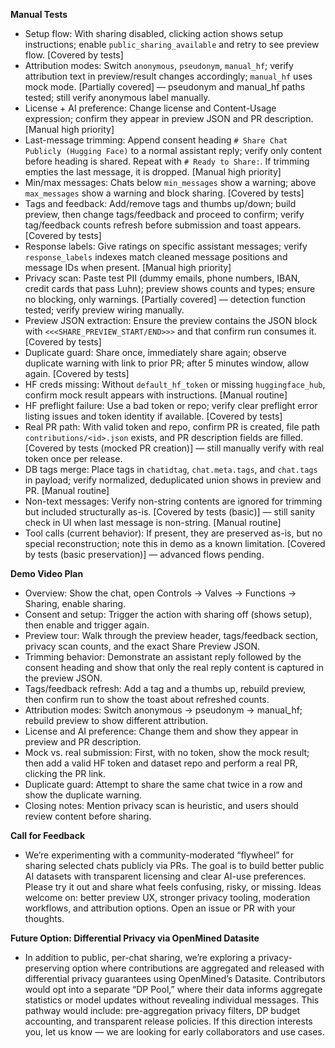 **Manual Tests**
- Setup flow: With sharing disabled, clicking action shows setup instructions; enable `public_sharing_available` and retry to see preview flow. [Covered by tests]
- Attribution modes: Switch `anonymous`, `pseudonym`, `manual_hf`; verify attribution text in preview/result changes accordingly; `manual_hf` uses mock mode. [Partially covered] — pseudonym and manual_hf paths tested; still verify anonymous label manually.
- License + AI preference: Change license and Content-Usage expression; confirm they appear in preview JSON and PR description. [Manual high priority]
- Last-message trimming: Append consent heading `# Share Chat Publicly (Hugging Face)` to a normal assistant reply; verify only content before heading is shared. Repeat with `# Ready to Share:`. If trimming empties the last message, it is dropped. [Manual high priority]
- Min/max messages: Chats below `min_messages` show a warning; above `max_messages` show a warning and block sharing. [Covered by tests]
- Tags and feedback: Add/remove tags and thumbs up/down; build preview, then change tags/feedback and proceed to confirm; verify tag/feedback counts refresh before submission and toast appears. [Covered by tests]
- Response labels: Give ratings on specific assistant messages; verify `response_labels` indexes match cleaned message positions and message IDs when present. [Manual high priority]
- Privacy scan: Paste test PII (dummy emails, phone numbers, IBAN, credit cards that pass Luhn); preview shows counts and types; ensure no blocking, only warnings. [Partially covered] — detection function tested; verify preview wiring manually.
- Preview JSON extraction: Ensure the preview contains the JSON block with `<<<SHARE_PREVIEW_START/END>>>` and that confirm run consumes it. [Covered by tests]
- Duplicate guard: Share once, immediately share again; observe duplicate warning with link to prior PR; after 5 minutes window, allow again. [Covered by tests]
- HF creds missing: Without `default_hf_token` or missing `huggingface_hub`, confirm mock result appears with instructions. [Manual routine]
- HF preflight failure: Use a bad token or repo; verify clear preflight error listing issues and token identity if available. [Covered by tests]
- Real PR path: With valid token and repo, confirm PR is created, file path `contributions/<id>.json` exists, and PR description fields are filled. [Covered by tests (mocked PR creation)] — still manually verify with real token once per release.
- DB tags merge: Place tags in `chatidtag`, `chat.meta.tags`, and `chat.tags` in payload; verify normalized, deduplicated union shows in preview and PR. [Manual routine]
- Non-text messages: Verify non-string contents are ignored for trimming but included structurally as-is. [Covered by tests (basic)] — still sanity check in UI when last message is non-string. [Manual routine]
- Tool calls (current behavior): If present, they are preserved as-is, but no special reconstruction; note this in demo as a known limitation. [Covered by tests (basic preservation)] — advanced flows pending.

**Demo Video Plan**
- Overview: Show the chat, open Controls → Valves → Functions → Sharing, enable sharing.
- Consent and setup: Trigger the action with sharing off (shows setup), then enable and trigger again.
- Preview tour: Walk through the preview header, tags/feedback section, privacy scan counts, and the exact Share Preview JSON.
- Trimming behavior: Demonstrate an assistant reply followed by the consent heading and show that only the real reply content is captured in the preview JSON.
- Tags/feedback refresh: Add a tag and a thumbs up, rebuild preview, then confirm run to show the toast about refreshed counts.
- Attribution modes: Switch anonymous → pseudonym → manual_hf; rebuild preview to show different attribution.
- License and AI preference: Change them and show they appear in preview and PR description.
- Mock vs. real submission: First, with no token, show the mock result; then add a valid HF token and dataset repo and perform a real PR, clicking the PR link.
- Duplicate guard: Attempt to share the same chat twice in a row and show the duplicate warning.
- Closing notes: Mention privacy scan is heuristic, and users should review content before sharing.

**Call for Feedback**
- We’re experimenting with a community-moderated “flywheel” for sharing selected chats publicly via PRs. The goal is to build better public AI datasets with transparent licensing and clear AI-use preferences. Please try it out and share what feels confusing, risky, or missing. Ideas welcome on: better preview UX, stronger privacy tooling, moderation workflows, and attribution options. Open an issue or PR with your thoughts.

**Future Option: Differential Privacy via OpenMined Datasite**
- In addition to public, per-chat sharing, we’re exploring a privacy-preserving option where contributions are aggregated and released with differential privacy guarantees using OpenMined’s Datasite. Contributors would opt into a separate “DP Pool,” where their data informs aggregate statistics or model updates without revealing individual messages. This pathway would include: pre-aggregation privacy filters, DP budget accounting, and transparent release policies. If this direction interests you, let us know — we are looking for early collaborators and use cases.
